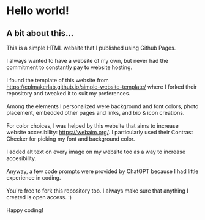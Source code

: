 # Hello world!
## A bit about this...
This is a simple HTML website that I published using Github Pages.
<br></br>
I always wanted to have a website of my own, but never had the commitment to constantly pay to website hosting.
<br></br>
I found the template of this website from https://cplmakerlab.github.io/simple-website-template/ where I forked their repository and tweaked it to suit my preferences.
<br></br>
Among the elements I personalized were background and font colors, photo placement, embedded other pages and links, and bio & icon creations.
<br></br>
For color choices, I was helped by this website that aims to increase website accesibility: https://webaim.org/. I particularly used their Contrast Checker for picking my font and background color.
<br></br>
I added alt text on every image on my website too as a way to increase accesibility.
<br></br>
Anyway, a few code prompts were provided by ChatGPT because I had little experience in coding.
<br></br>
You're free to fork this repository too. I always make sure that anything I created is open access. :)
<br></br>
Happy coding!
